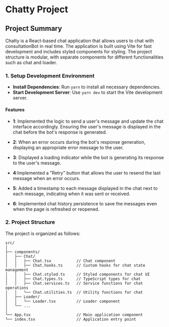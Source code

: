 # Chatty Project

## Project Summary

Chatty is a React-based chat application that allows users to chat with consultationBot in real time. The application is built using Vite for fast development and includes styled components for styling. The project structure is modular, with separate components for different functionalities such as chat and loader.

### 1. Setup Development Environment

- **Install Dependencies**: Run `yarn` to install all necessary dependencies.
- **Start Development Server**: Use `yarn dev` to start the Vite development server.

#### Features

- **1**: Implemented the logic to send a user's message and update the chat interface accordingly. Ensuring the user's message is displayed in the chat before the bot's response is generated.
  
- **2**: When an error occurs during the bot's response generation, displaying an appropriate error message to the user.

- **3**: Displayed a loading indicator while the bot is generating its response to the user's message.

- **4**:Implemented a "Retry" button that allows the user to resend the last message when an error occurs.

- **5**: Added a timestamp to each message displayed in the chat next to each message, indicating when it was sent or received.

- **6**: Implemented chat history persistence to save the messages even when the page is refreshed or reopened.



### 2. Project Structure

The project is organized as follows:

```plaintext
src/
│
├── components/
│   ├── Chat/
│   │   ├── Chat.tsx           // Chat component
│   │   ├── Chat.hooks.ts      // Custom hooks for chat state management
│   │   ├── Chat.styled.ts     // Styled components for chat UI
│   │   ├── Chat.types.ts      // TypeScript types for chat
│   │   ├── Chat.services.ts   // Service functions for chat operations
│   │   └── Chat.utilities.ts  // Utility functions for chat
│   ├── Loader/
│   │   └── Loader.tsx         // Loader component
│   └── ...
│
└── App.tsx                    // Main application component
└── index.tsx                  // Application entry point
```
